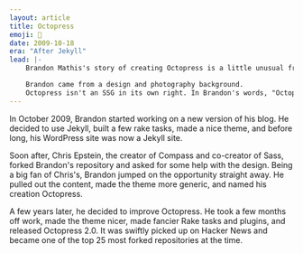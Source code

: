 ```yaml
---
layout: article
title: Octopress
emoji: 🐙
date: 2009-10-18
era: "After Jekyll"
lead: |-
    Brandon Mathis's story of creating Octopress is a little unusual from the rest of the static site generators for two reasons:

    Brandon came from a design and photography background.
    Octopress isn't an SSG in its own right. In Brandon's words, "Octopress is basically some guy's Jekyll blog you can fork and modify".
---
```


In October 2009, Brandon started working on a new version of his blog. He decided to use Jekyll, built a few rake tasks, made a nice theme, and before long, his WordPress site was now a Jekyll site.

Soon after, Chris Epstein, the creator of Compass and co-creator of Sass, forked Brandon's repository and asked for some help with the design. Being a big fan of Chris's, Brandon jumped on the opportunity straight away. He pulled out the content, made the theme more generic, and named his creation Octopress.

A few years later, he decided to improve Octopress. He took a few months off work, made the theme nicer, made fancier Rake tasks and plugins, and released Octopress 2.0. It was swiftly picked up on Hacker News and became one of the top 25 most forked repositories at the time.